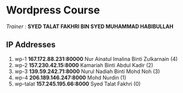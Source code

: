 # Wordpress Course

*Trainer* : **SYED TALAT FAKHRI BIN SYED MUHAMMAD HABIBULLAH** 

## IP Addresses 

1. wp-1 **167.172.88.231:80000** Nur Ainatul Imalina Binti Zulkarnain (4)
2. wp-2 **157.230.42.15:8000** Kamariah Binti Abdul Kadir (2)
3. wp-3 **139.59.242.71:8000** Nurul Nadiah Binti Mohd Noh (3)
4. wp-4 **206.189.146.247:8000** Mohd Nurdin (1)
5. wp-talat **157.245.195.66:8000** Syed Talat Fakhri (0)

